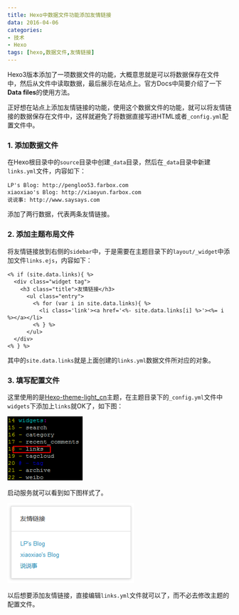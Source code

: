 ```yaml
---
title: Hexo中数据文件功能添加友情链接
data: 2016-04-06
categories: 
- 技术
- Hexo
tags: [hexo,数据文件,友情链接]
---
```


Hexo3版本添加了一项数据文件的功能，大概意思就是可以将数据保存在文件中，然后从文件中读取数据，最后展示在站点上。官方Docs中简要介绍了一下**Data files**的使用方法。

正好想在站点上添加友情链接的功能，使用这个数据文件的功能，就可以将友情链接的数据保存在文件中，这样就避免了将数据直接写进HTML或者`_config.yml`配置文件中。
<!-- more -->
### 1. 添加数据文件
在Hexo根目录中的`source`目录中创建`_data`目录，然后在`_data`目录中新建`links.yml`文件，内容如下：

```
LP's Blog: http://pengloo53.farbox.com
xiaoxiao's Blog: http://xiaoyun.farbox.com
说说事: http://www.saysays.com
```

添加了两行数据，代表两条友情链接。

### 2. 添加主题布局文件
将友情链接放到右侧的`sidebar`中，于是需要在主题目录下的`layout/_widget`中添加文件`links.ejs`，内容如下：

```
<% if (site.data.links){ %>
  <div class="widget tag">
    <h3 class="title">友情链接</h3>
      <ul class="entry">
        <% for (var i in site.data.links){ %>
          <li class='link'><a href='<%- site.data.links[i] %>'><%= i %></a></li>
        <% } %>
      </ul>
  </div>
<% } %>
```
其中的`site.data.links`就是上面创建的`links.yml`数据文件所对应的对象。

### 3. 填写配置文件
这里使用的是[Hexo-theme-light_cn](https://github.com/pengloo53/Hexo-theme-light_cn.git)主题，在主题目录下的`_config.yml`文件中`widgets`下添加上`links`就OK了，如下图：

![](/image/hexo/links02.png)

启动服务就可以看到如下图样式了。

![](/image/hexo/links01.png)

以后想要添加友情链接，直接编辑`links.yml`文件就可以了，而不必去修改主题的配置文件。